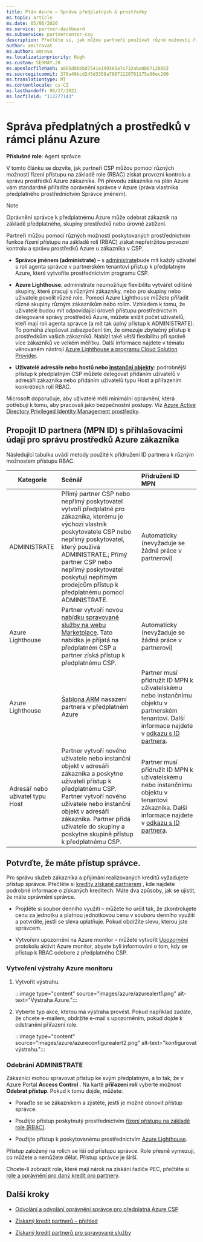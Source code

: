 ```yaml
---
title: Plán Azure – Správa předplatných & prostředky
ms.topic: article
ms.date: 05/06/2020
ms.service: partner-dashboard
ms.subservice: partnercenter-csp
description: Přečtěte si, jak můžou partneři používat různé možnosti řízení přístupu na základě role (RBAC), abyste získali provozní kontrolu a správu prostředků Azure zákazníka.
author: amitravat
ms.author: amrava
ms.localizationpriority: High
ms.custom: SEOMAY.20
ms.openlocfilehash: a885d8bbbd7541e199365a7c732aba0b67128053
ms.sourcegitcommit: 376a49bcd245d3358a78871128761175a96ec200
ms.translationtype: MT
ms.contentlocale: cs-CZ
ms.lasthandoff: 06/17/2021
ms.locfileid: "112277143"
---
```

# <a name="manage-subscriptions-and-resources-under-the-azure-plan"></a>Správa předplatných a prostředků v rámci plánu Azure

**Příslušné role**: Agent správce


V tomto článku se dozvíte, jak partneři CSP můžou pomocí různých možností řízení přístupu na základě role (RBAC) získat provozní kontrolu a správu prostředků Azure zákazníka. Při převodu zákazníka na plán Azure vám standardně přiřadíte oprávnění správce v Azure (práva vlastníka předplatného prostřednictvím Správce jménem).

 > [!NOTE]
 > Oprávnění správce k předplatnému Azure může odebrat zákazník na základě předplatného, skupiny prostředků nebo úrovně zatížení. 

 Partneři můžou pomocí různých možností poskytovaných prostřednictvím funkce řízení přístupu na základě rolí (RBAC) získat nepřetržitou provozní kontrolu a správu prostředků Azure u zákazníka v CSP. 

- **Správce jménem (administrate)** – s [administrate](https://channel9.msdn.com/Series/cspdev/Module-11-Admin-On-Behalf-Of-AOBO)bude mít každý uživatel s rolí agenta správce v partnerském tenantovi přístup k předplatným Azure, které vytvoříte prostřednictvím programu CSP.

- **Azure Lighthouse**: administrate neumožňuje flexibilitu vytvářet odlišné skupiny, které pracují s různými zákazníky, nebo pro skupiny nebo uživatele povolit různé role. Pomocí Azure Lighthouse můžete přiřadit různé skupiny různým zákazníkům nebo rolím. Vzhledem k tomu, že uživatelé budou mít odpovídající úroveň přístupu prostřednictvím delegované správy prostředků Azure, můžete snížit počet uživatelů, kteří mají roli agenta správce (a mít tak úplný přístup k ADMINISTRATE). To pomáhá zlepšovat zabezpečení tím, že omezuje zbytečný přístup k prostředkům vašich zákazníků. Nabízí také větší flexibilitu při správě více zákazníků ve velkém měřítku. Další informace najdete v tématu věnovaném nástroji [Azure Lighthouse a programu Cloud Solution Provider](/azure/lighthouse/concepts/cloud-solution-provider).

- **Uživatelé adresáře nebo hostů nebo [instanční objekty](/azure/active-directory/develop/app-objects-and-service-principals)**: podrobnější přístup k předplatným CSP můžete delegovat přidáním uživatelů v adresáři zákazníka nebo přidáním uživatelů typu Host a přiřazením konkrétních rolí RBAC.

Microsoft doporučuje, aby uživatelé měli minimální oprávnění, která potřebují k tomu, aby pracovali jako bezpečnostní postupy. Viz [Azure Active Directory Privileged Identity Management prostředky](/azure/active-directory/privileged-identity-management/pim-configure).

## <a name="link-your-partner-id-mpn-id-to-your-credentials-for-managing-customers-azure-resources"></a>Propojit ID partnera (MPN ID) s přihlašovacími údaji pro správu prostředků Azure zákazníka

Následující tabulka uvádí metody použité k přidružení ID partnera k různým možnostem přístupu RBAC.

|**Kategorie**   |**Scénář**   |**Přidružení ID MPN**|
|-----------------|:------------------------|:------------------|
|ADMINISTRATE   |Přímý partner CSP nebo nepřímý poskytovatel vytvoří předplatné pro zákazníka, kterému je výchozí vlastník poskytovatele CSP nebo nepřímý poskytovatel, který používá ADMINISTRATE.; Přímý partner CSP nebo nepřímý poskytovatel poskytují nepřímým prodejcům přístup k předplatnému pomocí ADMINISTRATE.|Automaticky (nevyžaduje se žádná práce v partnerovi)|
|Azure Lighthouse|Partner vytvoří novou [nabídku spravované služby na webu Marketplace](/azure/lighthouse/concepts/managed-services-offers). Tato nabídka je přijatá na předplatném CSP a partner získá přístup k předplatnému CSP.|Automaticky (nevyžaduje se žádná práce v partnerovi)|
|Azure Lighthouse|[Šablona ARM](/azure/lighthouse/how-to/onboard-customer) nasazení partnera v předplatném Azure|Partner musí přidružit ID MPN k uživatelskému nebo instančnímu objektu v partnerském tenantovi. Další informace najdete v [odkazu s ID partnera](/azure/billing/billing-partner-admin-link-started).|
|Adresář nebo uživatel typu Host|Partner vytvoří nového uživatele nebo instanční objekt v adresáři zákazníka a poskytne uživateli přístup k předplatnému CSP. Partner vytvoří nového uživatele nebo instanční objekt v adresáři zákazníka. Partner přidá uživatele do skupiny a poskytne skupině přístup k předplatnému CSP.|Partner musí přidružit ID MPN k uživatelskému nebo instančnímu objektu v tenantovi zákazníka. Další informace najdete v [odkazu s ID partnera](/azure/billing/billing-partner-admin-link-started).|

## <a name="confirm-that-you-have-admin-access"></a>Potvrďte, že máte přístup správce.

Pro správu služeb zákazníka a přijímání realizovaných kreditů vyžadujete přístup správce. Přečtěte si [kredity získané partnerem](partner-earned-credit.md) , kde najdete podrobné informace o získaných kreditech. Máte dva způsoby, jak se ujistit, že máte oprávnění správce.

- Projděte si soubor denního využití – můžete ho určit tak, že zkontrolujete cenu za jednotku a platnou jednotkovou cenu v souboru denního využití a potvrdíte, jestli se sleva uplatňuje. Pokud obdržíte slevu, kterou jste správcem.

- Vytvoření upozornění na Azure monitor – můžete vytvořit [Upozornění](/azure/azure-monitor/platform/alerts-activity-log) protokolu aktivit Azure monitor, abyste byli informováni o tom, kdy se přístup k RBAC odebere z předplatného CSP.

### <a name="create-an-azure-monitor-alert"></a>Vytvoření výstrahy Azure monitoru

1. Vytvořit výstrahu.

   :::image type="content" source="images/azure/azurealert1.png" alt-text="Výstraha Azure.":::

2. Vyberte typ akce, kterou má výstraha provést. Pokud například zadáte, že chcete e-mailem, obdržíte e-mail s upozorněním, pokud dojde k odstranění přiřazení role.

   :::image type="content" source="images/azure/azureconfigurealert2.png" alt-text="konfigurovat výstrahu.":::

### <a name="aobo-removal"></a>Odebrání ADMINISTRATE

Zákazníci mohou spravovat přístup ke svým předplatným, a to tak, že v Azure Portal **Access Control** . Na kartě **přiřazení rolí** vyberte možnost **Odebrat přístup**. Pokud k tomu dojde, můžete:

- Poraďte se se zákazníkem a zjistěte, jestli je možné obnovit přístup správce.

- Použijte přístup poskytnutý prostřednictvím [řízení přístupu na základě role (RBAC)](/azure/role-based-access-control/overview).

- Použijte přístup k poskytovanému prostřednictvím [Azure Lighthouse](https://azure.microsoft.com/services/azure-lighthouse/).

Přístup založený na rolích se liší od přístupu správce. Role přesně vymezují, co můžete a nemůžete dělat. Přístup správce je širší.

Chcete-li zobrazit role, které mají nárok na získání řadiče PEC, přečtěte si [role a oprávnění pro daný kredit pro partnery](https://query.prod.cms.rt.microsoft.com/cms/api/am/binary/RE3QuW2).

## <a name="next-steps"></a>Další kroky

- [Odvolání a odvolání oprávnění správce pro předplatná Azure CSP](revoke-reinstate-csp.md)

- [Získaný kredit partnerů – přehled](partner-earned-credit.md)

- [Získaný kredit partnerů pro spravované služby](partner-earned-credit-explanation.md)